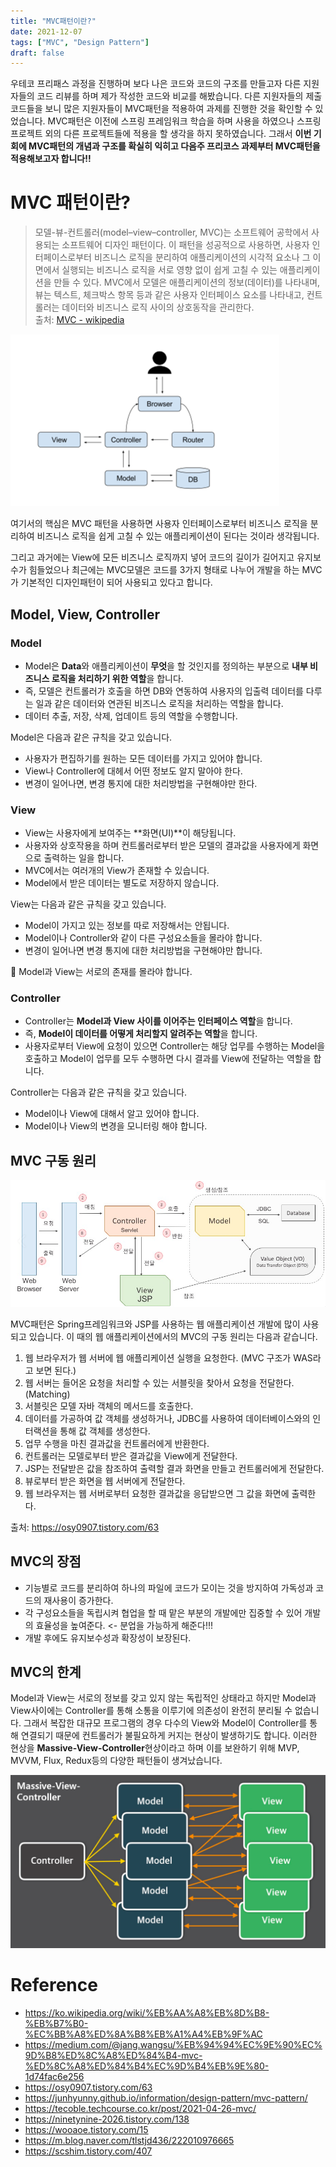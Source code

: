 ```yaml
---
title: "MVC패턴이란?"
date: 2021-12-07
tags: ["MVC", "Design Pattern"]
draft: false
---
```


우테코 프리패스 과정을 진행하며 보다 나은 코드와 코드의 구조를 만들고자 다른 지원자들의 코드 리뷰를 하며 제가 작성한 코드와 비교를 해봤습니다.
다른 지원자들의 제출 코드들을 보니 많은 지원자들이 MVC패턴을 적용하여 과제를 진행한 것을 확인할 수 있었습니다.
MVC패턴은 이전에 스프링 프레임워크 학습을 하며 사용을 하였으나 스프링 프로젝트 외의 다른 프로젝트들에 적용을 할 생각을 하지 못하였습니다. 그래서 **이번 기회에 MVC패턴의 개념과 구조를 확실히 익히고 다음주 프리코스 과제부터 MVC패턴을 적용해보고자 합니다!!**

# MVC 패턴이란?

> 모델-뷰-컨트롤러(model–view–controller, MVC)는 소프트웨어 공학에서 사용되는 소프트웨어 디자인 패턴이다. 이 패턴을 성공적으로 사용하면, 사용자 인터페이스로부터 비즈니스 로직을 분리하여 애플리케이션의 시각적 요소나 그 이면에서 실행되는 비즈니스 로직을 서로 영향 없이 쉽게 고칠 수 있는 애플리케이션을 만들 수 있다. MVC에서 모델은 애플리케이션의 정보(데이터)를 나타내며, 뷰는 텍스트, 체크박스 항목 등과 같은 사용자 인터페이스 요소를 나타내고, 컨트롤러는 데이터와 비즈니스 로직 사이의 상호동작을 관리한다.
> <br>
> 출처: [MVC - wikipedia](https://ko.wikipedia.org/wiki/%EB%AA%A8%EB%8D%B8-%EB%B7%B0-%EC%BB%A8%ED%8A%B8%EB%A1%A4%EB%9F%AC)

![](image/20211207_MVC패턴이란/mavPattern.png)

여기서의 핵심은 MVC 패턴을 사용하면 사용자 인터페이스로부터 비즈니스 로직을 분리하여 비즈니스 로직을 쉽게 고칠 수 있는 애플리케이션이 된다는 것이라 생각됩니다.

그리고 과거에는 View에 모든 비즈니스 로직까지 넣어 코드의 길이가 길어지고 유지보수가 힘들었으나 최근에는 MVC모델은 코드를 3가지 형태로 나누어 개발을 하는 MVC가 기본적인 디자인패턴이 되어 사용되고 있다고 합니다.

## Model, View, Controller

### Model

- Model은 **Data**와 애플리케이션이 **무엇**을 할 것인지를 정의하는 부분으로 **내부 비즈니스 로직을 처리하기 위한 역할**을 합니다.
- 즉, 모델은 컨트롤러가 호출을 하면 DB와 연동하여 사용자의 입출력 데이터를 다루는 일과 같은 데이터와 연관된 비즈니스 로직을 처리하는 역할을 합니다.
- 데이터 추출, 저장, 삭제, 업데이트 등의 역할을 수행합니다.

Model은 다음과 같은 규칙을 갖고 있습니다.

- 사용자가 편집하기를 원하는 모든 데이터를 가지고 있어야 합니다.
- View나 Controller에 대헤서 어떤 정보도 알지 말아야 한다.
- 변경이 일어나면, 변경 통지에 대한 처리방법을 구현해야만 한다.

### View

- View는 사용자에게 보여주는 **화면(UI)**이 해당됩니다.
- 사용자와 상호작용을 하며 컨트롤러로부터 받은 모델의 결과값을 사용자에게 화면으로 출력하는 일을 합니다.
- MVC에서는 여러개의 View가 존재할 수 있습니다.
- Model에서 받은 데이터는 별도로 저장하지 않습니다.

View는 다음과 같은 규칙을 갖고 있습니다.

- Model이 가지고 있는 정보를 따로 저장해서는 안됩니다.
- Model이나 Controller와 같이 다른 구성요소들을 몰라야 합니다.
- 변경이 일어나면 변경 통지에 대한 처리방법을 구현해야만 합니다.

📌 Model과 View는 서로의 존재를 몰라야 합니다.

### Controller

- Controller는 **Model과 View 사이를 이어주는 인터페이스 역할**을 합니다.
- 즉, **Model이 데이터를 어떻게 처리할지 알려주는 역할**을 합니다.
- 사용자로부터 View에 요청이 있으면 Controller는 해당 업무를 수행하는 Model을 호출하고 Model이 업무를 모두 수행하면 다시 결과를 View에 전달하는 역할을 합니다.

Controller는 다음과 같은 규칙을 갖고 있습니다.

- Model이나 View에 대해서 알고 있어야 합니다.
- Model이나 View의 변경을 모니터링 해야 합니다.

## MVC 구동 원리

![](image/20211207_MVC패턴이란/mvcStructure.png)

MVC패턴은 Spring프레임워크와 JSP를 사용하는 웹 애플리케이션 개발에 많이 사용되고 있습니다. 이 때의 웹 애플리케이션에서의 MVC의 구동 원리는 다음과 같습니다.

1. 웹 브라우저가 웹 서버에 웹 애플리케이션 실행을 요청한다. (MVC 구조가 WAS라고 보면 된다.)
2. 웹 서버는 들어온 요청을 처리할 수 있는 서블릿을 찾아서 요청을 전달한다. (Matching)
3. 서블릿은 모델 자바 객체의 메서드를 호출한다.
4. 데이터를 가공하여 값 객체를 생성하거나, JDBC를 사용하여 데이터베이스와의 인터랙션을 통해 값 객체를 생성한다.
5. 업무 수행을 마친 결과값을 컨트롤러에게 반환한다.
6. 컨트롤러는 모델로부터 받은 결과값을 View에게 전달한다.
7. JSP는 전달받은 값을 참조하여 출력할 결과 화면을 만들고 컨트롤러에게 전달한다.
8. 뷰로부터 받은 화면을 웹 서버에게 전달한다.
9. 웹 브라우저는 웹 서버로부터 요청한 결과값을 응답받으면 그 값을 화면에 출력한다.

출처: https://osy0907.tistory.com/63

## MVC의 장점

- 기능별로 코드를 분리하여 하나의 파일에 코드가 모이는 것을 방지하여 가독성과 코드의 재사용이 증가한다.
- 각 구성요소들을 독립시켜 협업을 할 때 맡은 부분의 개발에만 집중할 수 있어 개발의 효율성을 높여준다. <- 분업을 가능하게 해준다!!!
- 개발 후에도 유지보수성과 확장성이 보장된다.

## MVC의 한계

Model과 View는 서로의 정보를 갖고 있지 않는 독립적인 상태라고 하지만 Model과 View사이에는 Controller를 통해 소통을 이루기에 의존성이 완전히 분리될 수 없습니다. 그래서 복잡한 대규모 프로그램의 경우 다수의 View와 Model이 Controller를 통해 연결되기 때문에 컨트롤러가 불필요하게 커지는 현상이 발생하기도 합니다. 이러한 현상을 **Massive-View-Controller**현상이라고 하며 이를 보완하기 위해 MVP, MVVM, Flux, Redux등의 다양한 패턴들이 생겨났습니다.

![](image/20211207_MVC패턴이란/mvcLimit.png)

# Reference

- https://ko.wikipedia.org/wiki/%EB%AA%A8%EB%8D%B8-%EB%B7%B0-%EC%BB%A8%ED%8A%B8%EB%A1%A4%EB%9F%AC
- https://medium.com/@jang.wangsu/%EB%94%94%EC%9E%90%EC%9D%B8%ED%8C%A8%ED%84%B4-mvc-%ED%8C%A8%ED%84%B4%EC%9D%B4%EB%9E%80-1d74fac6e256
- https://osy0907.tistory.com/63
- https://junhyunny.github.io/information/design-pattern/mvc-pattern/
- https://tecoble.techcourse.co.kr/post/2021-04-26-mvc/
- https://ninetynine-2026.tistory.com/138
- https://wooaoe.tistory.com/15
- https://m.blog.naver.com/tlstjd436/222010976665
- https://scshim.tistory.com/407
